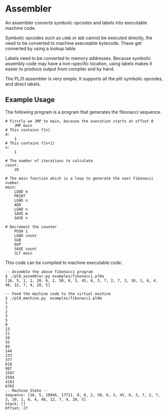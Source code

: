# Assembler

An assembler converts symbolic opcodes and labels into executable machine code.

Symbolic opcodes such as `LOAD` or `ADD` cannot be executed directly, the need to be converted to machine executable bytecode. These get converted by using a lookup table.

Labels need to be converted to memory addresses. Because symbolic assembly code may have a non-specific location, using labels makes it easier to produce output from compiler and by hand.

The PL/0 assembler is very simple. It supports all the pl0 symbolic opcodes, and direct labels.

## Example Usage

The following program is a program that generates the fibonacci sequence.

```
# Firstly we JMP to main, because the execution starts at offset 0
	JMP main
# This contains f[n]
m:
	1
# This contains f[n+1]
n:
	1

# The number of iterations to calculate
count:
	20

# The main function which is a loop to generate the next Fibonacci number.
main:
	LOAD m
	PRINT
	LOAD n
	ADD
	LOAD n
	SAVE m
	SAVE n

# Decrement the counter
	PUSH 1
	LOAD count
	SUB
	DUP
	SAVE count
	JLT main
```

This code can be compiled to machine executable code:

```
-- Assemble the above fibonacci program
$ ./pl0_assembler.py examples/fibonacci.pl0a
[16, 5, 1, 1, 20, 6, 2, 50, 6, 3, 45, 6, 3, 7, 2, 7, 3, 10, 1, 6, 4, 46, 12, 7, 4, 20, 5]

-- Feed the machine code to the virtual machine
$ ./pl0_machine.py  examples/fibonacci.pl0m
1
1
2
3
5
8
13
21
34
55
89
144
233
377
610
987
1597
2584
4181
6765
-- Machine State --
Sequence: [16, 5, 10946, 17711, 0, 6, 2, 50, 6, 3, 45, 6, 3, 7, 2, 7, 3, 10, 1, 6, 4, 46, 12, 7, 4, 20, 5]
Stack: []
Offset: 27
```